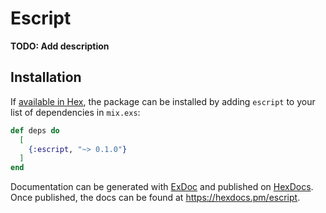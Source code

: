 # Escript

**TODO: Add description**

## Installation

If [available in Hex](https://hex.pm/docs/publish), the package can be installed
by adding `escript` to your list of dependencies in `mix.exs`:

```elixir
def deps do
  [
    {:escript, "~> 0.1.0"}
  ]
end
```

Documentation can be generated with [ExDoc](https://github.com/elixir-lang/ex_doc)
and published on [HexDocs](https://hexdocs.pm). Once published, the docs can
be found at <https://hexdocs.pm/escript>.

